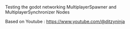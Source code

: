 Testing the godot networking MultiplayerSpawner and MultiplayerSynchronizer Nodes

Based on Youtube : https://www.youtube.com/@ditzyninja
